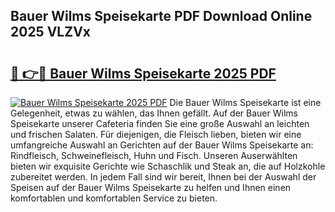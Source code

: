 ## Bauer Wilms Speisekarte PDF Download Online 2025 VLZVx

# <h2><a href="http://gcat9j.nevu.top/?p=Bauer+Wilms+Speisekarte">🔗 👉🔴 Bauer Wilms Speisekarte 2025 PDF</a></h2>

[![Bauer Wilms Speisekarte 2025 PDF](https://i.imgur.com/dBaPXMq.png)](http://gcat9j.nevu.top/?p=Bauer+Wilms+Speisekarte)
Die Bauer Wilms Speisekarte ist eine Gelegenheit, etwas zu wählen, das Ihnen gefällt. Auf der Bauer Wilms Speisekarte unserer Cafeteria finden Sie eine große Auswahl an leichten und frischen Salaten. Für diejenigen, die Fleisch lieben, bieten wir eine umfangreiche Auswahl an Gerichten auf der Bauer Wilms Speisekarte an: Rindfleisch, Schweinefleisch, Huhn und Fisch. Unseren Auserwählten bieten wir exquisite Gerichte wie Schaschlik und Steak an, die auf Holzkohle zubereitet werden. In jedem Fall sind wir bereit, Ihnen bei der Auswahl der Speisen auf der Bauer Wilms Speisekarte zu helfen und Ihnen einen komfortablen und komfortablen Service zu bieten.
